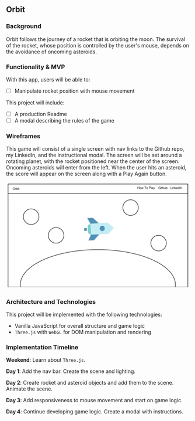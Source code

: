 ## Orbit

### Background

Orbit follows the journey of a rocket that is orbiting the moon. The survival of the rocket, whose position is controlled by the user's mouse, depends on the avoidance of oncoming asteroids.

### Functionality & MVP  

With this app, users will be able to:

- [ ] Manipulate rocket position with mouse movement

This project will include:

- [ ] A production Readme
- [ ] A modal describing the rules of the game

### Wireframes

This game will consist of a single screen with nav links to the Github repo, my LinkedIn, and the instructional modal. The screen will be set around a rotating planet, with the rocket positioned near the center of the screen. Oncoming asteroids will enter from the left. When the user hits an asteroid, the score will appear on the screen along with a Play Again button.

![wireframes](images/wireframe.png)

### Architecture and Technologies

This project will be implemented with the following technologies:

- Vanilla JavaScript for overall structure and game logic
- `Three.js` with `WebGL` for DOM manipulation and rendering


### Implementation Timeline

**Weekend**: Learn about `Three.js`.

**Day 1**: Add the nav bar. Create the scene and lighting.

**Day 2**: Create rocket and asteroid objects and add them to the scene. Animate the scene.

**Day 3**: Add responsiveness to mouse movement and start on game logic.  

**Day 4**: Continue developing game logic. Create a modal with instructions.
